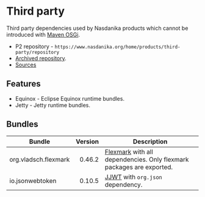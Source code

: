 # Third party

Third party dependencies used by Nasdanika products which cannot be introduced with [Maven OSGi](../maven-osgi).

* P2 repository - ``https://www.nasdanika.org/home/products/third-party/repository``
* [Archived repository](org.nasdanika.third-party.repository-2.2019.04-SNAPSHOT.zip).
* [Sources](third-party.zip)

## Features

* Equinox - Eclipse Equinox runtime bundles.
* Jetty - Jetty runtime bundles.

## Bundles

| Bundle        | Version      | Description  |
|---------------|-------------:|--------------|
| org.vladsch.flexmark      | 0.46.2 | [Flexmark](https://github.com/vsch/flexmark-java) with all dependencies. Only flexmark packages are exported. |
| io.jsonwebtoken      | 0.10.5 | [JJWT](https://github.com/jwtk/jjwt) with ``org.json`` dependency. |